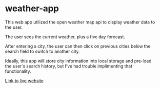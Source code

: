 # weather-app

<imc src = "weather-app.png" alt="screen shot of weather app">

This web app utilized the open weather map api to display weather data to the user.

The user sees the current weather, plus a five day forecast.

After entering a city, the user can then click on previous cities below the search field to switch to another city.

Ideally, this app will store city information into local storage and pre-load the user's search history, but I've had trouble implimenting that functionality.

[Link to live website](https://josh-wilson6289.github.io/weather-app/)




